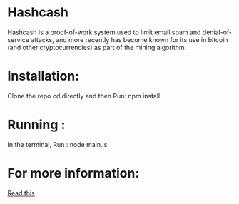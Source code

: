 # Hashcash
Hashcash is a proof-of-work system used to limit email spam and denial-of-service attacks, and more recently has become known for its use in bitcoin (and other cryptocurrencies) as part of the mining algorithm.

Installation:
===
Clone the repo cd directly and then
Run: npm install

Running :
===
In the terminal,
Run : node main.js

For more information:
===
<a href ="https://en.bitcoin.it/wiki/Hashcash">Read this</a>
